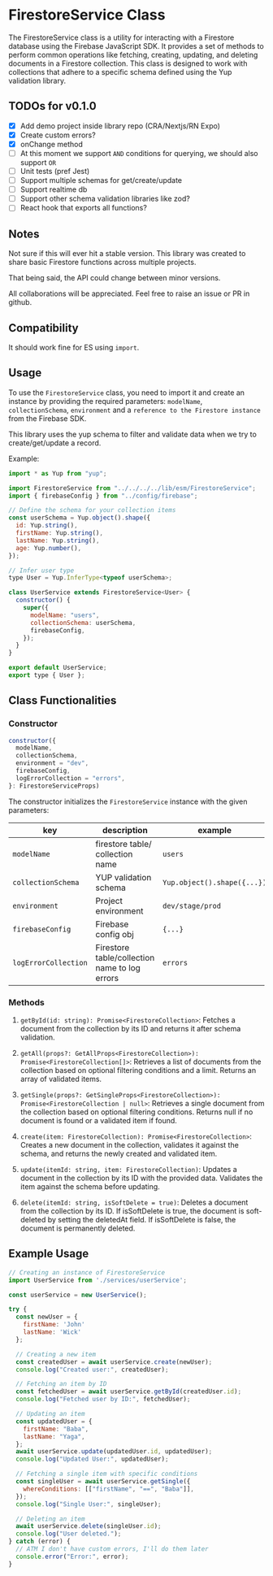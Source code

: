 # FirestoreService Class

<!-- https://registry.npmjs.org/fire-utils -->

The FirestoreService class is a utility for interacting with a Firestore database using the Firebase JavaScript SDK. It provides a set of methods to perform common operations like fetching, creating, updating, and deleting documents in a Firestore collection. This class is designed to work with collections that adhere to a specific schema defined using the Yup validation library.

<!-- ## Publish

npm publish --access=public -->

## TODOs for v0.1.0

- [x] Add demo project inside library repo (CRA/Nextjs/RN Expo)
- [x] Create custom errors?
- [x] onChange method
- [ ] At this moment we support `AND` conditions for querying, we should also support `OR`
- [ ] Unit tests (pref Jest)
- [ ] Support multiple schemas for get/create/update
- [ ] Support realtime db
- [ ] Support other schema validation libraries like zod?
- [ ] React hook that exports all functions?

## Notes

Not sure if this will ever hit a stable version. This library was created to share basic Firestore functions across multiple projects.

That being said, the API could change between minor versions.

All collaborations will be appreciated. Feel free to raise an issue or PR in github.

## Compatibility

It should work fine for ES using `import`.

## Usage

To use the `FirestoreService` class, you need to import it and create an instance by providing the required parameters: `modelName`, `collectionSchema`, `environment` and a `reference to the Firestore instance` from the Firebase SDK.

This library uses the yup schema to filter and validate data when we try to create/get/update a record.

Example:

```javascript
import * as Yup from "yup";

import FirestoreService from "../../../../lib/esm/FirestoreService";
import { firebaseConfig } from "../config/firebase";

// Define the schema for your collection items
const userSchema = Yup.object().shape({
  id: Yup.string(),
  firstName: Yup.string(),
  lastName: Yup.string(),
  age: Yup.number(),
});

// Infer user type
type User = Yup.InferType<typeof userSchema>;

class UserService extends FirestoreService<User> {
  constructor() {
    super({
      modelName: "users",
      collectionSchema: userSchema,
      firebaseConfig,
    });
  }
}

export default UserService;
export type { User };
```

## Class Functionalities

### Constructor

```javascript
constructor({
  modelName,
  collectionSchema,
  environment = "dev",
  firebaseConfig,
  logErrorCollection = "errors",
}: FirestoreServiceProps)
```

The constructor initializes the `FirestoreService` instance with the given parameters:

| key                  | description                                   | example                     | default  | required |
| -------------------- | --------------------------------------------- | --------------------------- | -------- | -------- |
| `modelName`          | firestore table/ collection name              | `users`                     | n/a      | `true`   |
| `collectionSchema`   | YUP validation schema                         | `Yup.object().shape({...})` | n/a      | `true`   |
| `environment`        | Project environment                           | `dev/stage/prod`            | `dev`    | `false`  |
| `firebaseConfig`     | Firebase config obj                           | `{...}`                     | n/a      | `true`   |
| `logErrorCollection` | Firestore table/collection name to log errors | `errors`                    | `errors` | `false`  |

### Methods

1. `getById(id: string): Promise<FirestoreCollection>`: Fetches a document from the collection by its ID and returns it after schema validation.

1. `getAll(props?: GetAllProps<FirestoreCollection>): Promise<FirestoreCollection[]>`: Retrieves a list of documents from the collection based on optional filtering conditions and a limit. Returns an array of validated items.

1. `getSingle(props?: GetSingleProps<FirestoreCollection>): Promise<FirestoreCollection | null>`: Retrieves a single document from the collection based on optional filtering conditions. Returns null if no document is found or a validated item if found.

1. `create(item: FirestoreCollection): Promise<FirestoreCollection>`: Creates a new document in the collection, validates it against the schema, and returns the newly created and validated item.

1. `update(itemId: string, item: FirestoreCollection)`: Updates a document in the collection by its ID with the provided data. Validates the item against the schema before updating.

1. `delete(itemId: string, isSoftDelete = true)`: Deletes a document from the collection by its ID. If isSoftDelete is true, the document is soft-deleted by setting the deletedAt field. If isSoftDelete is false, the document is permanently deleted.

## Example Usage

```javascript
// Creating an instance of FirestoreService
import UserService from './services/userService';

const userService = new UserService();

try {
  const newUser = {
    firstName: 'John'
    lastName: 'Wick'
  };

  // Creating a new item
  const createdUser = await userService.create(newUser);
  console.log("Created user:", createdUser);

  // Fetching an item by ID
  const fetchedUser = await userService.getById(createdUser.id);
  console.log("Fetched user by ID:", fetchedUser);

  // Updating an item
  const updatedUser = {
    firstName: "Baba",
    lastName: "Yaga",
  };
  await userService.update(updatedUser.id, updatedUser);
  console.log("Updated User:", updatedUser);

  // Fetching a single item with specific conditions
  const singleUser = await userService.getSingle({
    whereConditions: [["firstName", "==", "Baba"]],
  });
  console.log("Single User:", singleUser);

  // Deleting an item
  await userService.delete(singleUser.id);
  console.log("User deleted.");
} catch (error) {
  // ATM I don't have custom errors, I'll do them later
  console.error("Error:", error);
}
```
